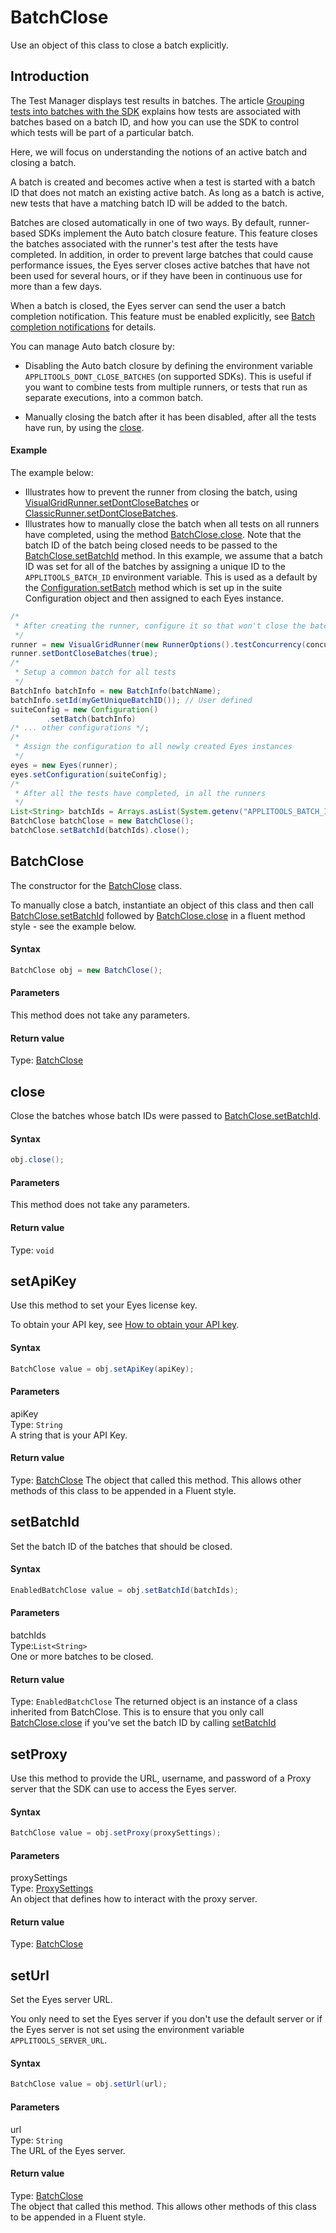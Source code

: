 # BatchClose

Use an object of this class to close a batch explicitly.

## Introduction

The Test Manager displays test results in batches. The article [Grouping tests into batches with the SDK](https://applitools.com/docs/topics/working-with-test-batches/how-to-group-tests-into-batches.html) explains how tests are associated with batches based on a batch ID, and how you can use the SDK to control which tests will be part of a particular batch.

Here, we will focus on understanding the notions of an active batch and closing a batch.

A batch is created and becomes active when a test is started with a batch ID that does not match an existing active batch. As long as a batch is active, new tests that have a matching batch ID will be added to the batch.

Batches are closed automatically in one of two ways. By default, runner-based SDKs implement the Auto batch closure feature. This feature closes the batches associated with the runner's test after the tests have completed. In addition, in order to prevent large batches that could cause performance issues, the Eyes server closes active batches that have not been used for several hours, or if they have been in continuous use for more than a few days.

When a batch is closed, the Eyes server can send the user a batch completion notification. This feature must be enabled explicitly, see [Batch completion notifications](https://applitools.com/docs/features/batch-completion-notifications.html) for details.

You can manage Auto batch closure by:

* Disabling the Auto batch closure by defining the environment variable `APPLITOOLS_DONT_CLOSE_BATCHES` (on supported SDKs). This is useful if you want to combine tests from multiple runners, or tests that run as separate executions, into a common batch.

* Manually closing the batch after it has been disabled, after all the tests have run, by using the [close](./Eyes#close).

#### Example

The example below:

* Illustrates how to prevent the runner from closing the batch, using [VisualGridRunner.setDontCloseBatches](./VisualGridRunner#setdontclosebatches) or [ClassicRunner.setDontCloseBatches](./ClassicRunner#setdontclosebatches).
* Illustrates how to manually close the batch when all tests on all runners have completed, using the method [BatchClose.close](./BatchClose#close).
Note that the batch ID of the batch being closed needs to be passed to the [BatchClose.setBatchId](./BatchClose#setbatchid) method. In this example, we assume that a batch ID was set for all of the batches by assigning a unique ID to the `APPLITOOLS_BATCH_ID` environment variable. This is used as a default by the [Configuration.setBatch](./Configuration#setbatch) method which is set up in the suite Configuration object and then assigned to each Eyes instance.

```java
/*
 * After creating the runner, configure it so that won't close the batch
 */
runner = new VisualGridRunner(new RunnerOptions().testConcurrency(concurrentSessions));
runner.setDontCloseBatches(true);
/*
 * Setup a common batch for all tests
 */
BatchInfo batchInfo = new BatchInfo(batchName);
batchInfo.setId(myGetUniqueBatchID()); // User defined
suiteConfig = new Configuration() 
        .setBatch(batchInfo)
/* ... other configurations */; 
/*
 * Assign the configuration to all newly created Eyes instances
 */
eyes = new Eyes(runner);
eyes.setConfiguration(suiteConfig);
/*
 * After all the tests have completed, in all the runners
 */
List<String> batchIds = Arrays.asList(System.getenv("APPLITOOLS_BATCH_ID"));
BatchClose batchClose = new BatchClose();
batchClose.setBatchId(batchIds).close();
```

## BatchClose
The constructor for the [BatchClose](./BatchClose) class.

To manually close a batch, instantiate an object of this class and then call [BatchClose.setBatchId](./BatchClose#setbatchid) followed by [BatchClose.close](./BatchClose#close) in a fluent method style - see the example below.

#### Syntax

```java
BatchClose obj = new BatchClose();
```

#### Parameters
This method does not take any parameters.

#### Return value
Type: [BatchClose](./BatchClose)

## close
Close the batches whose batch IDs were passed to [BatchClose.setBatchId](./BatchClose#setbatchid).

#### Syntax

```java
obj.close();    
```

#### Parameters
This method does not take any parameters.

#### Return value
Type: `void`

## setApiKey
Use this method to set your Eyes license key.

To obtain your API key, see [How to obtain your API key](https://applitools.com/docs/topics/overview/obtain-api-key.html).

#### Syntax

```java
BatchClose value = obj.setApiKey(apiKey);
```

#### Parameters
apiKey<br/>
Type: `String`<br/>
A string that is your API Key.

#### Return value
Type: [BatchClose](./BatchClose)
The object that called this method. This allows other methods of this class to be appended in a Fluent style.

## setBatchId
Set the batch ID of the batches that should be closed.

#### Syntax

```java
EnabledBatchClose value = obj.setBatchId(batchIds);
```

#### Parameters
batchIds<br/>
Type:`List<String>`<br/>
One or more batches to be closed.

#### Return value
Type: `EnabledBatchClose`
The returned object is an instance of a class inherited from BatchClose. This is to ensure that you only call [BatchClose.close](./BatchClose#close) if you've set the batch ID by calling [setBatchId](./BatchClose#setbatchid)

## setProxy
Use this method to provide the URL, username, and password of a Proxy server that the SDK can use to access the Eyes server.

#### Syntax

```java
BatchClose value = obj.setProxy(proxySettings);
```

#### Parameters
proxySettings<br/>
Type: [ProxySettings](./ProxySettings)<br/>
An object that defines how to interact with the proxy server.

#### Return value
Type: [BatchClose](./BatchClose)

## setUrl
Set the Eyes server URL.

You only need to set the Eyes server if you don't use the default server or if the Eyes server is not set using the environment variable `APPLITOOLS_SERVER_URL`.

#### Syntax

```java
BatchClose value = obj.setUrl(url);
```

#### Parameters
url<br/>
Type: `String`<br/>
The URL of the Eyes server.

#### Return value
Type: [BatchClose](./BatchClose)<br/>
The object that called this method. This allows other methods of this class to be appended in a Fluent style.